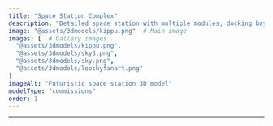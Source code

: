 ```yaml
---
title: "Space Station Complex"
description: "Detailed space station with multiple modules, docking bays, and interior spaces."
image: "@assets/3dmodels/kippu.png"  # Main image
images: [  # Gallery images
  "@assets/3dmodels/kippu.png",
  "@assets/3dmodels/sky3.png", 
  "@assets/3dmodels/sky.png",
  "@assets/3dmodels/looshyfanart.png"
]
imageAlt: "Futuristic space station 3D model"
modelType: "commissions"
order: 1
---
```


---